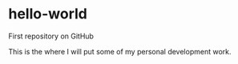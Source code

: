 # hello-world
First repository on GitHub

This is the where I will put some of my personal development work.
